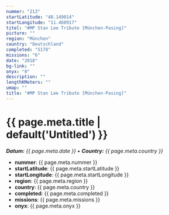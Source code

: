 ```yaml
---
nummer: "213"
startLatitude: "48.149014"
startLongitude: "11.460917"
titel: "#MP Stan Lee Tribute [München-Pasing]"
picture: ""
region: "München"
country: "Deutschland"
completed: "5178"
missions: "6"
date: "2018"
bg-link: ""
onyx: "0"
description: ""
lengthKMeters: ""
umap: ""
title: "#MP Stan Lee Tribute [München-Pasing]"
---
```

# {{ page.meta.title | default('Untitled') }}

_**Datum:** {{ page.meta.date }} • **Country:** {{ page.meta.country }}_

- **nummer**: {{ page.meta.nummer }}
- **startLatitude**: {{ page.meta.startLatitude }}
- **startLongitude**: {{ page.meta.startLongitude }}
- **region**: {{ page.meta.region }}
- **country**: {{ page.meta.country }}
- **completed**: {{ page.meta.completed }}
- **missions**: {{ page.meta.missions }}
- **onyx**: {{ page.meta.onyx }}

